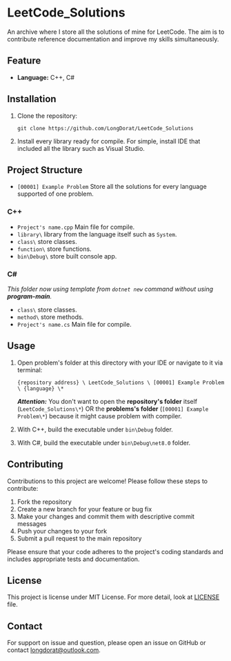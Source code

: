 # LeetCode_Solutions

An archive where I store all the solutions of mine for LeetCode. The aim is to contribute reference documentation and improve my skills simultaneously.

## Feature

- **Language:** C++, C#

## Installation

1. Clone the repository:

   `git clone https://github.com/LongDorat/LeetCode_Solutions`

2. Install every library ready for compile. For simple, install IDE that included all the library such as Visual Studio.

## Project Structure

- `[00001] Example Problem` Store all the solutions for every language supported of one problem.

### C++

- `Project's name.cpp` Main file for compile.
- `library\` library from the language itself such as `System`.
- `class\` store classes.
- `function\` store functions.
- `bin\Debug\` store built console app.

### C#

*This folder now using template from `dotnet new` command without using **program-main**.*

- `class\` store classes.
- `method\` store methods.
- `Project's name.cs` Main file for compile.

## Usage

1. Open problem's folder at this directory with your IDE or navigate to it via terminal:

    `{repository address} \ LeetCode_Solutions \ [00001] Example Problem \ {language} \*`

    ***Attention:*** You don't want to open the **repository's folder** itself (`LeetCode_Solutions\*`) OR the **problems's folder** (`[00001] Example Problem\*`) because it might cause problem with compiler.
2. With C++, build the executable under `bin\Debug` folder.
3. With C#, build the executable under `bin\Debug\net8.0` folder.

## Contributing

Contributions to this project are welcome! Please follow these steps to contribute:

1. Fork the repository
2. Create a new branch for your feature or bug fix
3. Make your changes and commit them with descriptive commit messages
4. Push your changes to your fork
5. Submit a pull request to the main repository

Please ensure that your code adheres to the project's coding standards and includes appropriate tests and documentation.

## License

This project is license under MIT License. For more detail, look at [LICENSE](https://github.com/LongDorat/LeetCode_Solutions/blob/main/LICENSE) file.

## Contact

For support on issue and question, please open an issue on GitHub or contact longdorat@outlook.com.
